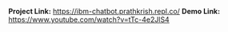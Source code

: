**Project Link:** https://ibm-chatbot.prathkrish.repl.co/
**Demo Link:** https://www.youtube.com/watch?v=tTc-4e2JlS4

